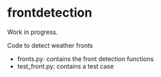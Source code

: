 # frontdetection

Work in progress.

Code to detect weather fronts

* fronts.py: contains the front detection functions
* test_front.py: contains a test case
